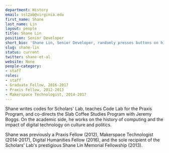 ```yaml
---
department: History
email: ssl2ab@virginia.edu
first_name: Shane
last_name: Lin
layout: people
title: Shane Lin
position: Senior Developer
short_bio: 'Shane Lin, Senior Developer, randomly presses buttons on his keyboard, but we live in a universe where this results in mostly compilable code. All bugs not my own and represent those of Jeremy Boggs.'
slug: shane-lin
status: current
twitter: shane-et-al
website: None
people-category:
- staff
roles:
- staff
- Graduate Fellow, 2016-2017
- Praxis Fellow, 2012-2013
- Makerspace Technologist, 2014-2017
---
```


Shane writes codes for Scholars' Lab, teaches Code Lab for the Praxis Program, and co-directs the Slab Coffee Studies Program with Jeremy Boggs. On the academic side, he works on the history of computing and the impact of digital technology on culture and politics.

Shane was previously a Praxis Fellow (2012), Makerspace Technologist (2014-2017), Digital Humanities Fellow (2016), and the sole recipient of the Scholars' Lab's prestigious Shane Lin Memorial Fellowship (2013).